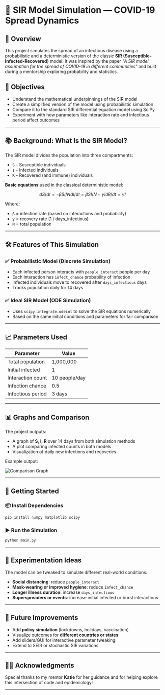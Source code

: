 # 🧪 SIR Model Simulation — COVID-19 Spread Dynamics

## 📌 Overview

This project simulates the spread of an infectious disease using a probabilistic and a deterministic version of the classic **SIR (Susceptible-Infected-Recovered)** model. It was inspired by the paper *"A SIR model assumption for the spread of COVID-19 in different communities"* and built during a mentorship exploring probability and statistics.

## 🎯 Objectives

* Understand the mathematical underpinnings of the SIR model
* Create a simplified version of the model using probabilistic simulation
* Compare it to the standard SIR differential equation model using SciPy
* Experiment with how parameters like interaction rate and infectious period affect outcomes

---

## 📚 Background: What Is the SIR Model?

The SIR model divides the population into three compartments:

* `S` - Susceptible individuals
* `I` - Infected individuals
* `R` - Recovered (and immune) individuals

**Basic equations** used in the classical deterministic model:

```math
dS/dt = -βSI/N
dI/dt = βSI/N - γI
dR/dt = γI
```

Where:

* `β` = infection rate (based on interactions and probability)
* `γ` = recovery rate (1 / days\_infectious)
* `N` = total population

---

## 🛠 Features of This Simulation

### ✅ Probabilistic Model (Discrete Simulation)

* Each infected person interacts with `people_interact` people per day
* Each interaction has `infect_chance` probability of infection
* Infected individuals move to recovered after `days_infectious` days
* Tracks population daily for 14 days

### ✅ Ideal SIR Model (ODE Simulation)

* Uses `scipy.integrate.odeint` to solve the SIR equations numerically
* Based on the same initial conditions and parameters for fair comparison

---

## 📈 Parameters Used

| Parameter         | Value         |
| ----------------- | ------------- |
| Total population  | 1,000,000     |
| Initial infected  | 1             |
| Interaction count | 10 people/day |
| Infection chance  | 0.5           |
| Infectious period | 3 days        |

---

## 📊 Graphs and Comparison

The project outputs:

* A graph of **S, I, R** over 14 days from both simulation methods
* A plot comparing infected counts in both models
* Visualization of daily new infections and recoveries

Example output:

![Comparison Graph](results/comparison_plots.png)

---

## 🚀 Getting Started

### 📦 Install Dependencies

```bash
pip install numpy matplotlib scipy
```

### ▶️ Run the Simulation

```bash
python main.py
```

---

## 🧪 Experimentation Ideas

The model can be tweaked to simulate different real-world conditions:

* **Social distancing**: reduce `people_interact`
* **Mask-wearing or improved hygiene**: reduce `infect_chance`
* **Longer illness duration**: increase `days_infectious`
* **Superspreaders or events**: increase initial infected or burst interactions

---

## 🧠 Future Improvements

* Add **policy simulation** (lockdowns, holidays, vaccination)
* Visualize outcomes for **different countries or states**
* Add sliders/GUI for interactive parameter tweaking
* Extend to SEIR or stochastic SIR variations

---

## 👩‍🏫 Acknowledgments

Special thanks to my mentor **Katie** for her guidance and for helping explore this intersection of code and epidemiology!

---
